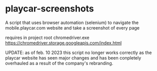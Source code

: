 # playcar-screenshots

A script that uses browser automation (selenium) to navigate the mobile.playcar.com website and take a screenshot of every page

requires in project root chromedriver.exe https://chromedriver.storage.googleapis.com/index.html

UPDATE: as of feb. 10 2023 this script no longer works correctly as the playcar website has seen major changes and has been conpletely overhauled as a result of the company's rebranding.
